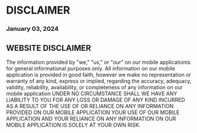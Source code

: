 # DISCLAIMER

### January 03, 2024

## WEBSITE DISCLAIMER

The information provided by "we," "us," or "our" on our mobile applicationis for general informational purposes only. All information on our mobile application is provided in good faith, however we make no representation or warranty of any kind, express or implied, regarding the accuracy, adequacy, validity, reliability, availability, or completeness of any information on our mobile application UNDER NO CIRCUMSTANCE SHALL WE HAVE ANY LIABILITY TO YOU FOR ANY LOSS OR DAMAGE OF ANY KIND INCURRED AS A RESULT OF THE USE OF OR RELIANCE ON ANY INFORMATION PROVIDED ON OUR MOBILE APPLICATION YOUR USE OF OUR MOBILE APPLICATION AND YOUR RELIANCE ON ANY INFORMATION ON OUR MOBILE APPLICATION IS SOLELY AT YOUR OWN RISK.
